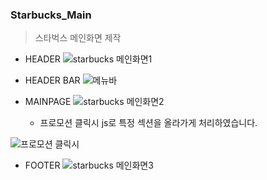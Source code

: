 ### Starbucks_Main

> 스타벅스 메인화면 제작


* HEADER
![starbucks 메인화면1](https://user-images.githubusercontent.com/79045880/132446018-43178617-5941-41eb-8770-e12eb587979f.JPG)

* HEADER BAR
![메뉴바](https://user-images.githubusercontent.com/79045880/132455883-6ae919cd-1c7b-4d9d-a642-3f7ea374940f.JPG)

* MAINPAGE
![starbucks 메인화면2](https://user-images.githubusercontent.com/79045880/132446037-b14a15f2-69bd-43ac-9f6a-41e7536507ea.JPG)

  - 프로모션 클릭시 js로 특정 섹션을 올라가게 처리하였습니다.

![프로모션 클릭시](https://user-images.githubusercontent.com/79045880/132446225-55b5f0d2-9b0e-4256-b7d8-c9c4027afd35.JPG)

* FOOTER
![starbucks 메인화면3](https://user-images.githubusercontent.com/79045880/132446044-7e57c195-b0bc-4a68-8a5b-514055a08991.JPG)
